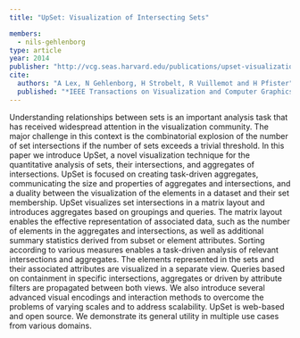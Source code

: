 ```yaml
---
title: "UpSet: Visualization of Intersecting Sets"

members:
  - nils-gehlenborg
type: article
year: 2014
publisher: "http://vcg.seas.harvard.edu/publications/upset-visualization-intersecting-sets"
cite:
  authors: "A Lex, N Gehlenborg, H Strobelt, R Vuillemot and H Pfister"
  published: "*IEEE Transactions on Visualization and Computer Graphics (Proceedings of InfoVis ’14)*"
---
```

Understanding relationships between sets is an important analysis task that has received widespread attention in the visualization community. The major challenge in this context is the combinatorial explosion of the number of set intersections if the number of sets exceeds a trivial threshold. In this paper we introduce UpSet, a novel visualization technique for the quantitative analysis of sets, their intersections, and aggregates of intersections. UpSet is focused on creating task-driven aggregates, communicating the size and properties of aggregates and intersections, and a duality between the visualization of the elements in a dataset and their set membership. UpSet visualizes set intersections in a matrix layout and introduces aggregates based on groupings and queries. The matrix layout enables the effective representation of associated data, such as the number of elements in the aggregates and intersections, as well as additional summary statistics derived from subset or element attributes. Sorting according to various measures enables a task-driven analysis of relevant intersections and aggregates. The elements represented in the sets and their associated attributes are visualized in a separate view. Queries based on containment in specific intersections, aggregates or driven by attribute filters are propagated between both views. We also introduce several advanced visual encodings and interaction methods to overcome the problems of varying scales and to address scalability. UpSet is web-based and open source. We demonstrate its general utility in multiple use cases from various domains.